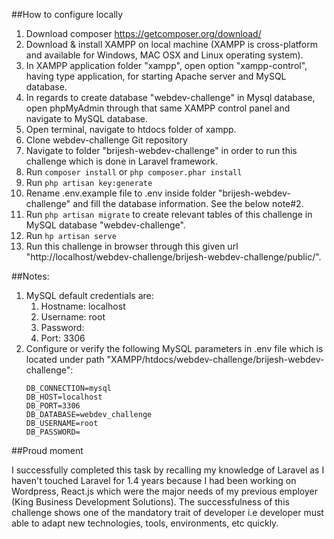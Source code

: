 ##How to configure locally

1. Download composer https://getcomposer.org/download/
2. Download & install XAMPP on local machine (XAMPP is cross-platform and available for Windows, MAC OSX and Linux operating system).
3. In XAMPP application folder "xampp", open option "xampp-control", having type application, for starting Apache server and MySQL database.
4. In regards to create database "webdev-challenge" in Mysql database, open phpMyAdmin through that same XAMPP control panel and navigate to MySQL database.
5. Open terminal, navigate to htdocs folder of xampp.
6. Clone webdev-challenge Git repository
7. Navigate to folder "brijesh-webdev-challenge" in order to run this challenge which is done in Laravel framework.
8. Run ```composer install``` or ```php composer.phar install```
9. Run ```php artisan key:generate```
10. Rename .env.example file to .env inside folder "brijesh-webdev-challenge" and fill the database information. See the below note#2.
11. Run ```php artisan migrate``` to create relevant tables of this challenge in MySQL database "webdev-challenge".
12. Run ```hp artisan serve```
13. Run this challenge in browser through this given url "http://localhost/webdev-challenge/brijesh-webdev-challenge/public/".

##Notes:
1. MySQL default credentials are:
      1. Hostname: localhost
      2. Username: root
      3. Password: 
      4. Port: 3306
2. Configure or verify the following MySQL parameters in .env file which is located under path "XAMPP/htdocs/webdev-challenge/brijesh-webdev-challenge":
     ```
     DB_CONNECTION=mysql
     DB_HOST=localhost
     DB_PORT=3306
     DB_DATABASE=webdev_challenge
     DB_USERNAME=root
     DB_PASSWORD=
     ```
     
##Proud moment

I successfully completed this task by recalling my knowledge of Laravel as I haven't touched Laravel for 1.4 years because I had been working on Wordpress, React.js which were the major needs of my previous employer (King Business Development Solutions). The successfulness of this challenge shows one of the mandatory trait of developer i.e developer must able to adapt new technologies, tools, environments, etc quickly.  

